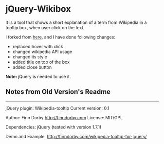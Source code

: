 jQuery-Wikibox
==============

It is a tool that shows a short explanation of a term from Wikipedia in a tooltip box,
when user click on the text.

I forked from [here](https://github.com/fido-hh/jquery-wikipedia-tooltip),
and I have done following changes:

* replaced hover with click
* changed wikipedia API usage
* changed its style
* added title on top of the box
* added close button

**Note:** jQuery is needed to use it.

## Notes from Old Version's Readme
----------------------------------

jQuery plugin: Wikipedia-tooltip
Current version: 0.1

Author: Finn Dorby  http://finndorby.com
License: MIT/GPL

Dependencies:
jQuery (tested with version 1.7.1)

Demo and Example:
http://finndorby.com/wikipedia-tooltip-for-jquery/
